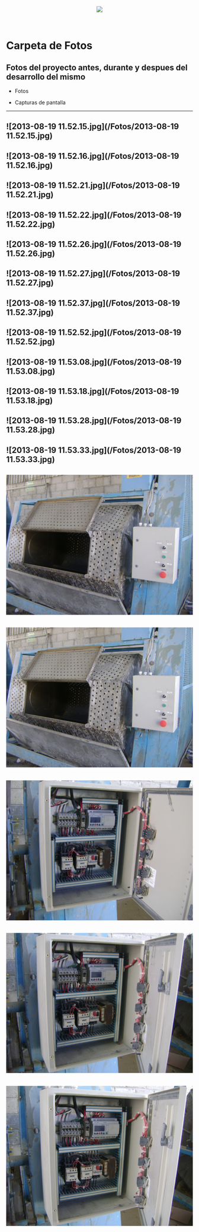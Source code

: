 <br/>
<p align="center">
  <img src="https://avatars2.githubusercontent.com/u/15052789?v=3&s=200">
</p>
<br/>

# Carpeta de Fotos

## Fotos del proyecto antes, durante y despues del desarrollo del mismo

* Fotos

* Capturas de pantalla

---
![2013-08-19 11.52.15.jpg](/Fotos/2013-08-19 11.52.15.jpg)
---
![2013-08-19 11.52.16.jpg](/Fotos/2013-08-19 11.52.16.jpg)
---
![2013-08-19 11.52.21.jpg](/Fotos/2013-08-19 11.52.21.jpg)
---
![2013-08-19 11.52.22.jpg](/Fotos/2013-08-19 11.52.22.jpg)
---
![2013-08-19 11.52.26.jpg](/Fotos/2013-08-19 11.52.26.jpg)
---
![2013-08-19 11.52.27.jpg](/Fotos/2013-08-19 11.52.27.jpg)
---
![2013-08-19 11.52.37.jpg](/Fotos/2013-08-19 11.52.37.jpg)
---
![2013-08-19 11.52.52.jpg](/Fotos/2013-08-19 11.52.52.jpg)
---
![2013-08-19 11.53.08.jpg](/Fotos/2013-08-19 11.53.08.jpg)
---
![2013-08-19 11.53.18.jpg](/Fotos/2013-08-19 11.53.18.jpg)
---
![2013-08-19 11.53.28.jpg](/Fotos/2013-08-19 11.53.28.jpg)
---
![2013-08-19 11.53.33.jpg](/Fotos/2013-08-19 11.53.33.jpg)
---
![DSC03406.JPG](/Fotos/DSC03406.JPG)
---
![DSC03407.JPG](/Fotos/DSC03407.JPG)
---
![DSC03408.JPG](/Fotos/DSC03408.JPG)
---
![DSC03409.JPG](/Fotos/DSC03409.JPG)
---
![DSC03410.JPG](/Fotos/DSC03410.JPG)
---
